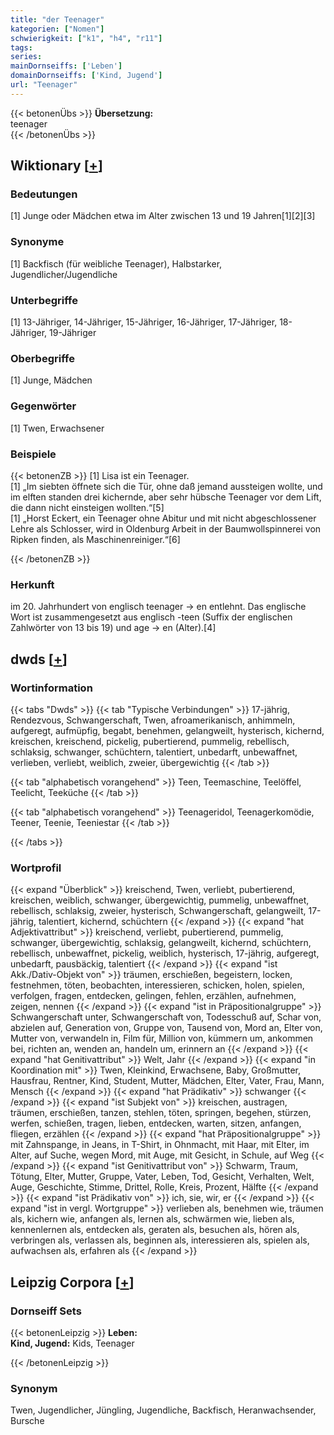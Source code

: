```yaml
---
title: "der Teenager"
kategorien: ["Nomen"]
schwierigkeit: ["k1", "h4", "r11"]
tags:
series:
mainDornseiffs: ['Leben']
domainDornseiffs: ['Kind, Jugend']
url: "Teenager"
---
```


{{< betonenÜbs >}}
**Übersetzung:**  
teenager  
{{< /betonenÜbs >}}

## Wiktionary [[+](https://de.wiktionary.org/wiki/Teenager)]

### Bedeutungen
[1] Junge oder Mädchen etwa im Alter zwischen 13 und 19 Jahren[1][2][3]  

### Synonyme
[1] Backfisch (für weibliche Teenager), Halbstarker, Jugendlicher/Jugendliche  

### Unterbegriffe
[1] 13-Jähriger, 14-Jähriger, 15-Jähriger, 16-Jähriger, 17-Jähriger, 18-Jähriger, 19-Jähriger  

### Oberbegriffe
[1] Junge, Mädchen  

### Gegenwörter
[1] Twen, Erwachsener  

### Beispiele
{{< betonenZB >}}
[1] Lisa ist ein Teenager.  
[1] „Im siebten öffnete sich die Tür, ohne daß jemand aussteigen wollte, und im elften standen drei kichernde, aber sehr hübsche Teenager vor dem Lift, die dann nicht einsteigen wollten.“[5]  
[1] „Horst Eckert, ein Teenager ohne Abitur und mit nicht abgeschlossener Lehre als Schlosser, wird in Oldenburg Arbeit in der Baumwollspinnerei von Ripken finden, als Maschinenreiniger.“[6]  

{{< /betonenZB >}}
### Herkunft
im 20. Jahrhundert von englisch teenager → en entlehnt. Das englische Wort ist zusammengesetzt aus englisch -teen (Suffix der englischen Zahlwörter von 13 bis 19) und age → en (Alter).[4]  



## dwds [[+](https://www.dwds.de/wb/Teenager)]

### Wortinformation
{{< tabs "Dwds" >}}
{{< tab "Typische Verbindungen" >}}
17-jährig, Rendezvous, Schwangerschaft, Twen, afroamerikanisch, anhimmeln, aufgeregt, aufmüpfig, begabt, benehmen, gelangweilt, hysterisch, kichernd, kreischen, kreischend, pickelig, pubertierend, pummelig, rebellisch, schlaksig, schwanger, schüchtern, talentiert, unbedarft, unbewaffnet, verlieben, verliebt, weiblich, zweier, übergewichtig
{{< /tab >}}

{{< tab "alphabetisch vorangehend" >}}
Teen, Teemaschine, Teelöffel, Teelicht, Teeküche
{{< /tab >}}

{{< tab "alphabetisch vorangehend" >}}
Teenageridol, Teenagerkomödie, Teener, Teenie, Teeniestar
{{< /tab >}}

{{< /tabs >}}

### Wortprofil
{{< expand "Überblick" >}} kreischend, Twen, verliebt, pubertierend, kreischen, weiblich, schwanger, übergewichtig, pummelig, unbewaffnet, rebellisch, schlaksig, zweier, hysterisch, Schwangerschaft, gelangweilt, 17-jährig, talentiert, kichernd, schüchtern {{< /expand >}}
{{< expand "hat Adjektivattribut" >}} kreischend, verliebt, pubertierend, pummelig, schwanger, übergewichtig, schlaksig, gelangweilt, kichernd, schüchtern, rebellisch, unbewaffnet, pickelig, weiblich, hysterisch, 17-jährig, aufgeregt, unbedarft, pausbäckig, talentiert {{< /expand >}}
{{< expand "ist Akk./Dativ-Objekt von" >}} träumen, erschießen, begeistern, locken, festnehmen, töten, beobachten, interessieren, schicken, holen, spielen, verfolgen, fragen, entdecken, gelingen, fehlen, erzählen, aufnehmen, zeigen, nennen {{< /expand >}}
{{< expand "ist in Präpositionalgruppe" >}} Schwangerschaft unter, Schwangerschaft von, Todesschuß auf, Schar von, abzielen auf, Generation von, Gruppe von, Tausend von, Mord an, Elter von, Mutter von, verwandeln in, Film für, Million von, kümmern um, ankommen bei, richten an, wenden an, handeln um, erinnern an {{< /expand >}}
{{< expand "hat Genitivattribut" >}} Welt, Jahr {{< /expand >}}
{{< expand "in Koordination mit" >}} Twen, Kleinkind, Erwachsene, Baby, Großmutter, Hausfrau, Rentner, Kind, Student, Mutter, Mädchen, Elter, Vater, Frau, Mann, Mensch {{< /expand >}}
{{< expand "hat Prädikativ" >}} schwanger {{< /expand >}}
{{< expand "ist Subjekt von" >}} kreischen, austragen, träumen, erschießen, tanzen, stehlen, töten, springen, begehen, stürzen, werfen, schießen, tragen, lieben, entdecken, warten, sitzen, anfangen, fliegen, erzählen {{< /expand >}}
{{< expand "hat Präpositionalgruppe" >}} mit Zahnspange, in Jeans, in T-Shirt, in Ohnmacht, mit Haar, mit Elter, im Alter, auf Suche, wegen Mord, mit Auge, mit Gesicht, in Schule, auf Weg {{< /expand >}}
{{< expand "ist Genitivattribut von" >}} Schwarm, Traum, Tötung, Elter, Mutter, Gruppe, Vater, Leben, Tod, Gesicht, Verhalten, Welt, Auge, Geschichte, Stimme, Drittel, Rolle, Kreis, Prozent, Hälfte {{< /expand >}}
{{< expand "ist Prädikativ von" >}} ich, sie, wir, er {{< /expand >}}
{{< expand "ist in vergl. Wortgruppe" >}} verlieben als, benehmen wie, träumen als, kichern wie, anfangen als, lernen als, schwärmen wie, lieben als, kennenlernen als, entdecken als, geraten als, besuchen als, hören als, verbringen als, verlassen als, beginnen als, interessieren als, spielen als, aufwachsen als, erfahren als {{< /expand >}}

## Leipzig Corpora [[+](https://corpora.uni-leipzig.de/en/res?word=Teenager&corpusId=deu_newscrawl-public_2018)]

### Dornseiff Sets
{{< betonenLeipzig >}}
**Leben:**  
**Kind, Jugend:** Kids, Teenager  

{{< /betonenLeipzig >}}

### Synonym
Twen, Jugendlicher, Jüngling, Jugendliche, Backfisch, Heranwachsender, Bursche

